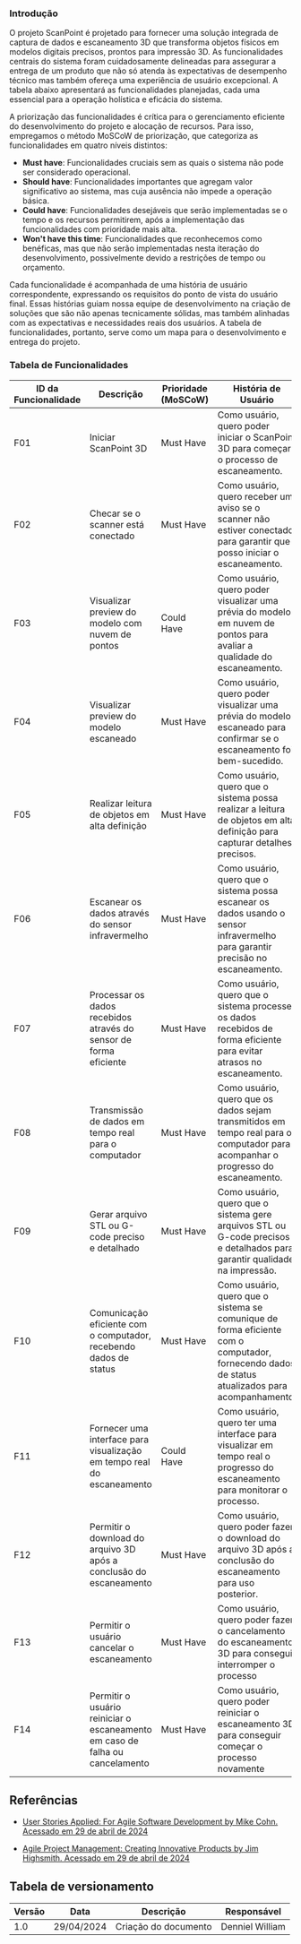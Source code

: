 ### Introdução

O projeto ScanPoint é projetado para fornecer uma solução integrada de captura de dados e escaneamento 3D que transforma objetos físicos em modelos digitais precisos, prontos para impressão 3D. As funcionalidades centrais do sistema foram cuidadosamente delineadas para assegurar a entrega de um produto que não só atenda às expectativas de desempenho técnico mas também ofereça uma experiência de usuário excepcional. A tabela abaixo apresentará as funcionalidades planejadas, cada uma essencial para a operação holística e eficácia do sistema.

A priorização das funcionalidades é crítica para o gerenciamento eficiente do desenvolvimento do projeto e alocação de recursos. Para isso, empregamos o método MoSCoW de priorização, que categoriza as funcionalidades em quatro níveis distintos:

- **Must have**: Funcionalidades cruciais sem as quais o sistema não pode ser considerado operacional.
- **Should have**: Funcionalidades importantes que agregam valor significativo ao sistema, mas cuja ausência não impede a operação básica.
- **Could have**: Funcionalidades desejáveis que serão implementadas se o tempo e os recursos permitirem, após a implementação das funcionalidades com prioridade mais alta.
- **Won't have this time**: Funcionalidades que reconhecemos como benéficas, mas que não serão implementadas nesta iteração do desenvolvimento, possivelmente devido a restrições de tempo ou orçamento.

Cada funcionalidade é acompanhada de uma história de usuário correspondente, expressando os requisitos do ponto de vista do usuário final. Essas histórias guiam nossa equipe de desenvolvimento na criação de soluções que são não apenas tecnicamente sólidas, mas também alinhadas com as expectativas e necessidades reais dos usuários. A tabela de funcionalidades, portanto, serve como um mapa para o desenvolvimento e entrega do projeto.

### Tabela de Funcionalidades

| ID da Funcionalidade | Descrição                                                   | Prioridade (MoSCoW) | História de Usuário                                                                                                   |
|----------------------|-------------------------------------------------------------|----------------------|-----------------------------------------------------------------------------------------------------------------------|
| F01                  | Iniciar ScanPoint 3D                                     | Must Have            | Como usuário, quero poder iniciar o ScanPoint 3D para começar o processo de escaneamento.                          |
| F02                  | Checar se o scanner está conectado                          | Must Have            | Como usuário, quero receber um aviso se o scanner não estiver conectado para garantir que posso iniciar o escaneamento. |
| F03                  | Visualizar preview do modelo com nuvem de pontos            | Could Have           | Como usuário, quero poder visualizar uma prévia do modelo em nuvem de pontos para avaliar a qualidade do escaneamento. |
| F04                  | Visualizar preview do modelo escaneado                      | Must Have            | Como usuário, quero poder visualizar uma prévia do modelo escaneado para confirmar se o escaneamento foi bem-sucedido. |
| F05                  | Realizar leitura de objetos em alta definição               | Must Have            | Como usuário, quero que o sistema possa realizar a leitura de objetos em alta definição para capturar detalhes precisos. |
| F06                  | Escanear os dados através do sensor infravermelho           | Must Have            | Como usuário, quero que o sistema possa escanear os dados usando o sensor infravermelho para garantir precisão no escaneamento. |
| F07                  | Processar os dados recebidos através do sensor de forma eficiente | Must Have       | Como usuário, quero que o sistema processe os dados recebidos de forma eficiente para evitar atrasos no escaneamento. |
| F08                  | Transmissão de dados em tempo real para o computador        | Must Have            | Como usuário, quero que os dados sejam transmitidos em tempo real para o computador para acompanhar o progresso do escaneamento. |
| F09                  | Gerar arquivo STL ou G-code preciso e detalhado             | Must Have            | Como usuário, quero que o sistema gere arquivos STL ou G-code precisos e detalhados para garantir qualidade na impressão. |
| F10                  | Comunicação eficiente com o computador, recebendo dados de status | Must Have     | Como usuário, quero que o sistema se comunique de forma eficiente com o computador, fornecendo dados de status atualizados para acompanhamento. |
| F11                  | Fornecer uma interface para visualização em tempo real do escaneamento | Could Have | Como usuário, quero ter uma interface para visualizar em tempo real o progresso do escaneamento para monitorar o processo. |
| F12                  | Permitir o download do arquivo 3D após a conclusão do escaneamento | Must Have  | Como usuário, quero poder fazer o download do arquivo 3D após a conclusão do escaneamento para uso posterior. |
| F13                  | Permitir o usuário cancelar o escaneamento | Must Have  | Como usuário, quero poder fazer o cancelamento do escaneamento 3D para conseguir interromper o processo |
| F14                 | Permitir o usuário reiniciar o escaneamento em caso de falha ou cancelamento | Must Have  | Como usuário, quero poder reiniciar o escaneamento 3D para conseguir começar o processo novamente |

## Referências

- [User Stories Applied: For Agile Software Development by Mike Cohn. Acessado em 29 de abril de 2024](https://www.mountaingoatsoftware.com/books/user-stories-applied)

- [Agile Project Management: Creating Innovative Products by Jim Highsmith. Acessado em 29 de abril de 2024](https://www.pearson.com/us/higher-education/program/Highsmith-Agile-Project-Management-Creating-Innovative-Products-2nd-Edition/PGM334840.html)

## Tabela de versionamento

| Versão| Data | Descrição | Responsável|
|-------|------|-----------|------------|
| 1.0 | 29/04/2024 | Criação do documento | Denniel William |